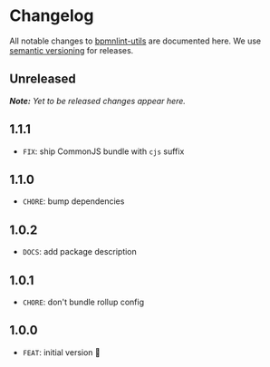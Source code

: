 # Changelog

All notable changes to [bpmnlint-utils](https://github.com/bpmn-io/bpmnlint-utils) are documented here. We use [semantic versioning](http://semver.org/) for releases.

## Unreleased

___Note:__ Yet to be released changes appear here._

## 1.1.1

* `FIX`: ship CommonJS bundle with `cjs` suffix

## 1.1.0

* `CHORE`: bump dependencies

## 1.0.2

* `DOCS`: add package description

## 1.0.1

* `CHORE`: don't bundle rollup config

## 1.0.0

* `FEAT`: initial version :tada: